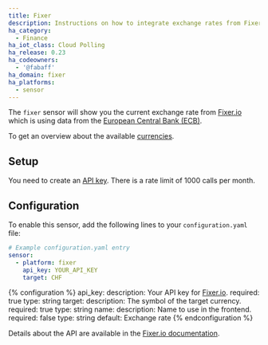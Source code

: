 ```yaml
---
title: Fixer
description: Instructions on how to integrate exchange rates from Fixer.io within Home Assistant.
ha_category:
  - Finance
ha_iot_class: Cloud Polling
ha_release: 0.23
ha_codeowners:
  - '@fabaff'
ha_domain: fixer
ha_platforms:
  - sensor
---
```


The `fixer` sensor will show you the current exchange rate from [Fixer.io](https://fixer.io/) which is using data from the [European Central Bank (ECB)](https://www.ecb.europa.eu).

To get an overview about the available [currencies](https://fixer.io/symbols).

## Setup

You need to create an [API key](https://fixer.io/product). There is a rate limit of 1000 calls per month.

## Configuration

To enable this sensor, add the following lines to your `configuration.yaml` file:

```yaml
# Example configuration.yaml entry
sensor:
  - platform: fixer
    api_key: YOUR_API_KEY
    target: CHF
```

{% configuration %}
api_key:
  description: Your API key for [Fixer.io](https://fixer.io/).
  required: true
  type: string
target:
  description: The symbol of the target currency.
  required: true
  type: string
name:
  description: Name to use in the frontend.
  required: false
  type: string
  default: Exchange rate
{% endconfiguration %}

Details about the API are available in the [Fixer.io documentation](https://fixer.io/documentation).
